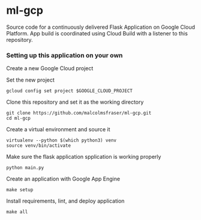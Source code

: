 # ml-gcp
Source code for a continuously delivered Flask Application on Google Cloud Platform. App build is coordinated using Cloud Build with a listener to this repository.

### Setting up this application on your own  

Create a new Google Cloud project

Set the new project
```{bash}
gcloud config set project $GOOGLE_CLOUD_PROJECT
```
Clone this repository and set it as the working directory
```{bash}
git clone https://github.com/malcolmsfraser/ml-gcp.git
cd ml-gcp
```
Create a virtual environment and source it
```{bash}
virtualenv --python $(which python3) venv
source venv/bin/activate
```
Make sure the flask application spplication is working properly
```{bash}
python main.py
```
Create an application with Google App Engine
```{bash}
make setup
```
Install requirements, lint, and deploy application
```{bash}
make all
```

